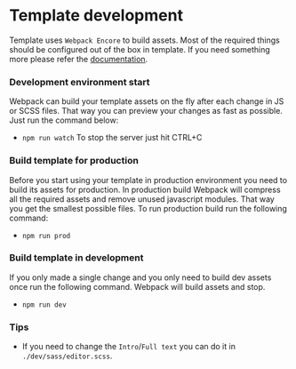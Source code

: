 # Template development
Template uses `Webpack Encore` to build assets. Most of the required things should be configured out of the box in template. If you need something more please refer the [documentation](https://symfony.com/doc/current/frontend.html).

### Development environment start
Webpack can build your template assets on the fly after each change in JS or SCSS files. That way you can preview your changes as fast as possible. Just run the command below:
* `npm run watch`
To stop the server just hit CTRL+C

### Build template for production
Before you start using your template in production environment you need to build its assets for production. In production build Webpack will compress all the required assets and remove unused javascript modules. That way you get the smallest possible files. 
To run production build run the following command:
* `npm run prod`

### Build template in development
If you only made a single change and you only need to build dev assets once run the following command. Webpack will build assets and stop.
* `npm run dev`

### Tips
* If you need to change the `Intro`/`Full text` you can do it in `./dev/sass/editor.scss`.
